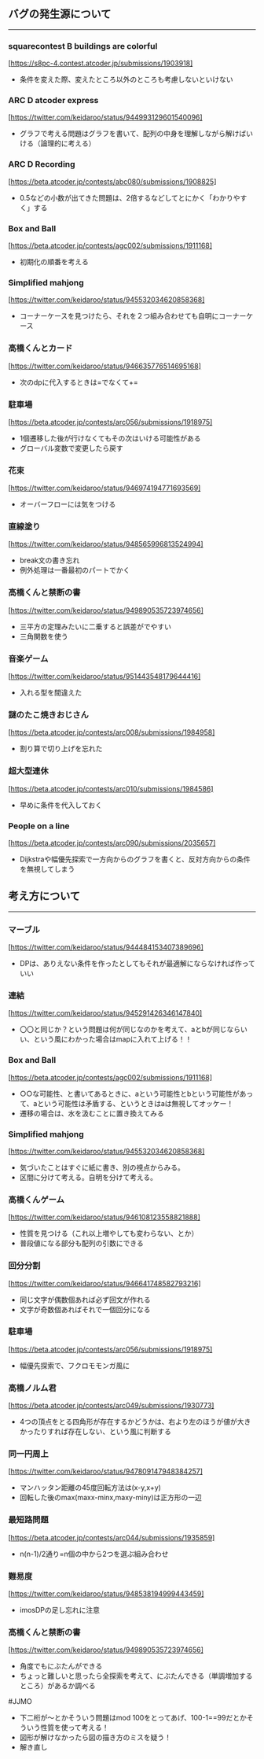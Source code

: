 ## バグの発生源について
------
### squarecontest B buildings are colorful
[https://s8pc-4.contest.atcoder.jp/submissions/1903918]
- 条件を変えた際、変えたところ以外のところも考慮しないといけない

### ARC D atcoder express
[https://twitter.com/keidaroo/status/944993129601540096]
- グラフで考える問題はグラフを書いて、配列の中身を理解しながら解けばいける（論理的に考える）

### ARC D Recording
[https://beta.atcoder.jp/contests/abc080/submissions/1908825]
- 0.5などの小数が出てきた問題は、2倍するなどしてとにかく「わかりやすく」する

### Box and Ball
[https://beta.atcoder.jp/contests/agc002/submissions/1911168]
- 初期化の順番を考える

### Simplified mahjong
[https://twitter.com/keidaroo/status/945532034620858368]
- コーナーケースを見つけたら、それを２つ組み合わせても自明にコーナーケース

### 高橋くんとカード
[https://twitter.com/keidaroo/status/946635776514695168]
- 次のdpに代入するときは=でなくて+=

### 駐車場
[https://beta.atcoder.jp/contests/arc056/submissions/1918975]
- 1個遷移した後が行けなくてもその次はいける可能性がある
- グローバル変数で変更したら戻す

### 花束
[https://twitter.com/keidaroo/status/946974194771693569]
- オーバーフローには気をつける

### 直線塗り
[https://twitter.com/keidaroo/status/948565996813524994]
- break文の書き忘れ
- 例外処理は一番最初のパートでかく

### 高橋くんと禁断の書
[https://twitter.com/keidaroo/status/949890535723974656]
- 三平方の定理みたいに二乗すると誤差がでやすい
- 三角関数を使う

### 音楽ゲーム
[https://twitter.com/keidaroo/status/951443548179644416]
- 入れる型を間違えた

### 謎のたこ焼きおじさん
[https://beta.atcoder.jp/contests/arc008/submissions/1984958]
- 割り算で切り上げを忘れた

### 超大型連休
[https://beta.atcoder.jp/contests/arc010/submissions/1984586]
- 早めに条件を代入しておく

### People on a line
[https://beta.atcoder.jp/contests/arc090/submissions/2035657]
- Dijkstraや幅優先探索で一方向からのグラフを書くと、反対方向からの条件を無視してしまう

## 考え方について
---
### マーブル
[https://twitter.com/keidaroo/status/944484153407389696]
- DPは、ありえない条件を作ったとしてもそれが最適解にならなければ作っていい

### 連結
[https://twitter.com/keidaroo/status/945291426346147840]
- 〇〇と同じか？という問題は何が同じなのかを考えて、aとbが同じならいい、という風にわかった場合はmapに入れて上げる！！

### Box and Ball
[https://beta.atcoder.jp/contests/agc002/submissions/1911168]
- ○○な可能性、と書いてあるときに、aという可能性とbという可能性があって、aという可能性は矛盾する、というときはaは無視してオッケー！
- 遷移の場合は、水を汲むことに置き換えてみる

### Simplified mahjong
[https://twitter.com/keidaroo/status/945532034620858368]
- 気づいたことはすぐに紙に書き、別の視点からみる。
- 区間に分けて考える。自明を分けて考える。

### 高橋くんゲーム
[https://twitter.com/keidaroo/status/946108123558821888]
- 性質を見つける（これ以上増やしても変わらない、とか）
- 普段値になる部分も配列の引数にできる

### 回分分割
[https://twitter.com/keidaroo/status/946641748582793216]
- 同じ文字が偶数個あれば必ず回文が作れる
- 文字が奇数個あればそれで一個回分になる

### 駐車場
[https://beta.atcoder.jp/contests/arc056/submissions/1918975]
- 幅優先探索で、フクロモモンガ風に

### 高橋ノルム君
[https://beta.atcoder.jp/contests/arc049/submissions/1930773]
- 4つの頂点をとる四角形が存在するかどうかは、右より左のほうが値が大きかったりすれば存在しない、という風に判断する

### 同一円周上
[https://twitter.com/keidaroo/status/947809147948384257]
- マンハッタン距離の45度回転方法は(x-y,x+y)
- 回転した後のmax(maxx-minx,maxy-miny)は正方形の一辺

### 最短路問題
[https://beta.atcoder.jp/contests/arc044/submissions/1935859]
- n(n-1)/2通り=n個の中から2つを選ぶ組み合わせ

### 難易度
[https://twitter.com/keidaroo/status/948538194999443459]
- imosDPの足し忘れに注意

### 高橋くんと禁断の書
[https://twitter.com/keidaroo/status/949890535723974656]
- 角度でもにぶたんができる
- ちょっと難しいと思ったら全探索を考えて、にぶたんできる（単調増加するところ）があるか調べる

#JJMO
- 下二桁が〜とかそういう問題はmod 100をとってあげ、100-1==99だとかそういう性質を使って考える！
- 図形が解けなかったら図の描き方のミスを疑う！
- 解き直し
